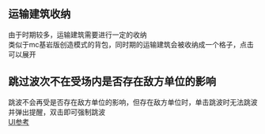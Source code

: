 ## 运输建筑收纳
由于时期较多，运输建筑需要进行一定的收纳  
类似于mc基岩版创造模式的背包，同时期的运输建筑会被收纳成一个格子，点击可以展开   
## 跳过波次不在受场内是否存在敌方单位的影响
跳波不会再受是否存在敌方单位的影响，但存在敌方单位时，单击跳波时无法跳波并弹出提醒，双击即可强制跳波  
[UI参考](重构原版UI/状态&波次栏.md)